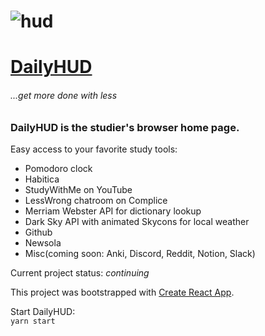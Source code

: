 # ![hud]

# [DailyHUD](https://daily-hud.herokuapp.com/ "view on Heroku")

###### _...get more done with less_

### DailyHUD is the studier's browser home page.

Easy access to your favorite study tools:

- Pomodoro clock
- Habitica
- StudyWithMe on YouTube
- LessWrong chatroom on Complice
- Merriam Webster API for dictionary lookup
- Dark Sky API with animated Skycons for local weather
- Github
- Newsola
- Misc(coming soon: Anki, Discord, Reddit, Notion, Slack)

Current project status: _continuing_

This project was bootstrapped with [Create React App](https://github.com/facebook/create-react-app).

Start DailyHUD:  
`yarn start`

[hud]: https://i.imgur.com/HMjYzjP.png
